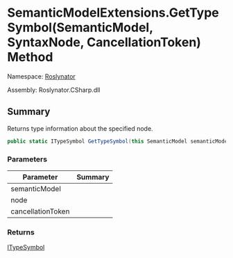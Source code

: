 # SemanticModelExtensions\.GetTypeSymbol\(SemanticModel, SyntaxNode, CancellationToken\) Method

Namespace: [Roslynator](../../README.md)

Assembly: Roslynator\.CSharp\.dll

## Summary

Returns type information about the specified node\.

```csharp
public static ITypeSymbol GetTypeSymbol(this SemanticModel semanticModel, SyntaxNode node, CancellationToken cancellationToken = default(CancellationToken))
```

### Parameters

| Parameter | Summary |
| --------- | ------- |
| semanticModel | |
| node | |
| cancellationToken | |

### Returns

[ITypeSymbol](https://docs.microsoft.com/en-us/dotnet/api/microsoft.codeanalysis.itypesymbol)


